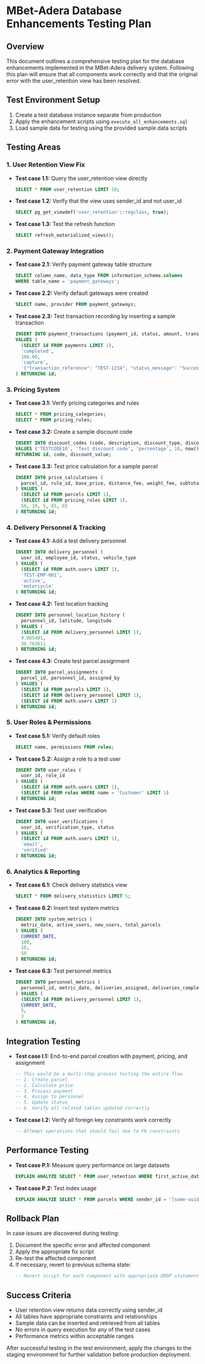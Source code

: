 # MBet-Adera Database Enhancements Testing Plan

## Overview
This document outlines a comprehensive testing plan for the database enhancements implemented in the MBet-Adera delivery system. Following this plan will ensure that all components work correctly and that the original error with the user_retention view has been resolved.

## Test Environment Setup
1. Create a test database instance separate from production
2. Apply the enhancement scripts using `execute_all_enhancements.sql`
3. Load sample data for testing using the provided sample data scripts

## Testing Areas

### 1. User Retention View Fix
- **Test case 1.1:** Query the user_retention view directly
  ```sql
  SELECT * FROM user_retention LIMIT 10;
  ```
- **Test case 1.2:** Verify that the view uses sender_id and not user_id
  ```sql
  SELECT pg_get_viewdef('user_retention'::regclass, true);
  ```
- **Test case 1.3:** Test the refresh function
  ```sql
  SELECT refresh_materialized_views();
  ```

### 2. Payment Gateway Integration
- **Test case 2.1:** Verify payment gateway table structure
  ```sql
  SELECT column_name, data_type FROM information_schema.columns 
  WHERE table_name = 'payment_gateways';
  ```
- **Test case 2.2:** Verify default gateways were created
  ```sql
  SELECT name, provider FROM payment_gateways;
  ```
- **Test case 2.3:** Test transaction recording by inserting a sample transaction
  ```sql
  INSERT INTO payment_transactions (payment_id, status, amount, transaction_type, gateway_response)
  VALUES (
    (SELECT id FROM payments LIMIT 1),
    'completed',
    100.00,
    'capture',
    '{"transaction_reference": "TEST-1234", "status_message": "Success"}'
  ) RETURNING id;
  ```

### 3. Pricing System
- **Test case 3.1:** Verify pricing categories and rules
  ```sql
  SELECT * FROM pricing_categories;
  SELECT * FROM pricing_rules;
  ```
- **Test case 3.2:** Create a sample discount code
  ```sql
  INSERT INTO discount_codes (code, description, discount_type, discount_value, valid_to)
  VALUES ('TESTCODE10', 'Test discount code', 'percentage', 10, now() + interval '30 day')
  RETURNING id, code, discount_value;
  ```
- **Test case 3.3:** Test price calculation for a sample parcel
  ```sql
  INSERT INTO price_calculations (
    parcel_id, rule_id, base_price, distance_fee, weight_fee, subtotal, total_price
  ) VALUES (
    (SELECT id FROM parcels LIMIT 1),
    (SELECT id FROM pricing_rules LIMIT 1),
    50, 10, 5, 65, 65
  ) RETURNING id;
  ```

### 4. Delivery Personnel & Tracking
- **Test case 4.1:** Add a test delivery personnel
  ```sql
  INSERT INTO delivery_personnel (
    user_id, employee_id, status, vehicle_type
  ) VALUES (
    (SELECT id FROM auth.users LIMIT 1),
    'TEST-EMP-001',
    'active',
    'motorcycle'
  ) RETURNING id;
  ```
- **Test case 4.2:** Test location tracking
  ```sql
  INSERT INTO personnel_location_history (
    personnel_id, latitude, longitude
  ) VALUES (
    (SELECT id FROM delivery_personnel LIMIT 1),
    9.005401,
    38.763611
  ) RETURNING id;
  ```
- **Test case 4.3:** Create test parcel assignment
  ```sql
  INSERT INTO parcel_assignments (
    parcel_id, personnel_id, assigned_by
  ) VALUES (
    (SELECT id FROM parcels LIMIT 1),
    (SELECT id FROM delivery_personnel LIMIT 1),
    (SELECT id FROM auth.users LIMIT 1)
  ) RETURNING id;
  ```

### 5. User Roles & Permissions
- **Test case 5.1:** Verify default roles
  ```sql
  SELECT name, permissions FROM roles;
  ```
- **Test case 5.2:** Assign a role to a test user
  ```sql
  INSERT INTO user_roles (
    user_id, role_id
  ) VALUES (
    (SELECT id FROM auth.users LIMIT 1),
    (SELECT id FROM roles WHERE name = 'Customer' LIMIT 1)
  ) RETURNING id;
  ```
- **Test case 5.3:** Test user verification
  ```sql
  INSERT INTO user_verifications (
    user_id, verification_type, status
  ) VALUES (
    (SELECT id FROM auth.users LIMIT 1),
    'email',
    'verified'
  ) RETURNING id;
  ```

### 6. Analytics & Reporting
- **Test case 6.1:** Check delivery statistics view
  ```sql
  SELECT * FROM delivery_statistics LIMIT 5;
  ```
- **Test case 6.2:** Insert test system metrics
  ```sql
  INSERT INTO system_metrics (
    metric_date, active_users, new_users, total_parcels
  ) VALUES (
    CURRENT_DATE,
    100,
    10,
    50
  ) RETURNING id;
  ```
- **Test case 6.3:** Test personnel metrics
  ```sql
  INSERT INTO personnel_metrics (
    personnel_id, metric_date, deliveries_assigned, deliveries_completed
  ) VALUES (
    (SELECT id FROM delivery_personnel LIMIT 1),
    CURRENT_DATE,
    5,
    3
  ) RETURNING id;
  ```

## Integration Testing
- **Test case I.1:** End-to-end parcel creation with payment, pricing, and assignment
  ```sql
  -- This would be a multi-step process testing the entire flow
  -- 1. Create parcel
  -- 2. Calculate price
  -- 3. Process payment
  -- 4. Assign to personnel
  -- 5. Update status
  -- 6. Verify all related tables updated correctly
  ```
- **Test case I.2:** Verify all foreign key constraints work correctly
  ```sql
  -- Attempt operations that should fail due to FK constraints
  ```

## Performance Testing
- **Test case P.1:** Measure query performance on large datasets
  ```sql
  EXPLAIN ANALYZE SELECT * FROM user_retention WHERE first_active_date > current_date - interval '30 days';
  ```
- **Test case P.2:** Test index usage
  ```sql
  EXPLAIN ANALYZE SELECT * FROM parcels WHERE sender_id = '[some-uuid]';
  ```

## Rollback Plan
In case issues are discovered during testing:
1. Document the specific error and affected component
2. Apply the appropriate fix script
3. Re-test the affected component
4. If necessary, revert to previous schema state:
   ```sql
   -- Revert script for each component with appropriate DROP statements
   ```

## Success Criteria
- User retention view returns data correctly using sender_id
- All tables have appropriate constraints and relationships
- Sample data can be inserted and retrieved from all tables
- No errors in query execution for any of the test cases
- Performance metrics within acceptable ranges

After successful testing in the test environment, apply the changes to the staging environment for further validation before production deployment. 